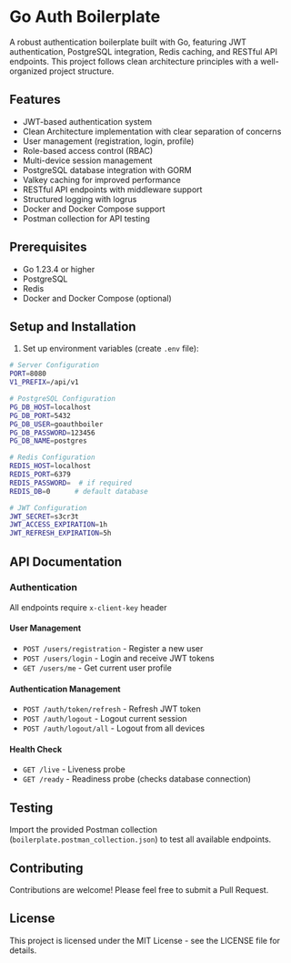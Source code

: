 # Go Auth Boilerplate

A robust authentication boilerplate built with Go, featuring JWT authentication, PostgreSQL integration, Redis caching, and RESTful API endpoints. This project follows clean architecture principles with a well-organized project structure.

## Features

- JWT-based authentication system
- Clean Architecture implementation with clear separation of concerns
- User management (registration, login, profile)
- Role-based access control (RBAC)
- Multi-device session management
- PostgreSQL database integration with GORM
- Valkey caching for improved performance
- RESTful API endpoints with middleware support
- Structured logging with logrus
- Docker and Docker Compose support
- Postman collection for API testing

## Prerequisites

- Go 1.23.4 or higher
- PostgreSQL
- Redis
- Docker and Docker Compose (optional)

## Setup and Installation
1. Set up environment variables (create `.env` file):
```bash
# Server Configuration
PORT=8080
V1_PREFIX=/api/v1

# PostgreSQL Configuration
PG_DB_HOST=localhost
PG_DB_PORT=5432
PG_DB_USER=goauthboiler
PG_DB_PASSWORD=123456
PG_DB_NAME=postgres

# Redis Configuration
REDIS_HOST=localhost
REDIS_PORT=6379
REDIS_PASSWORD=  # if required
REDIS_DB=0      # default database

# JWT Configuration
JWT_SECRET=s3cr3t
JWT_ACCESS_EXPIRATION=1h
JWT_REFRESH_EXPIRATION=5h
```
## API Documentation

### Authentication
All endpoints require `x-client-key` header

#### User Management
- `POST /users/registration` - Register a new user
- `POST /users/login` - Login and receive JWT tokens
- `GET /users/me` - Get current user profile

#### Authentication Management
- `POST /auth/token/refresh` - Refresh JWT token
- `POST /auth/logout` - Logout current session
- `POST /auth/logout/all` - Logout from all devices

#### Health Check
- `GET /live` - Liveness probe
- `GET /ready` - Readiness probe (checks database connection)

## Testing

Import the provided Postman collection (`boilerplate.postman_collection.json`) to test all available endpoints.

## Contributing

Contributions are welcome! Please feel free to submit a Pull Request.

## License

This project is licensed under the MIT License - see the LICENSE file for details.

